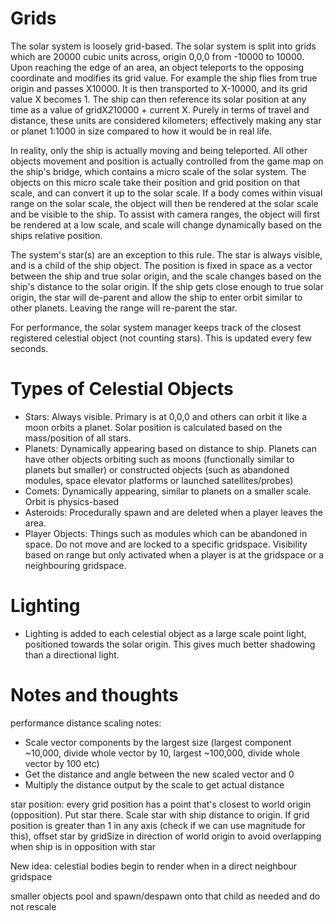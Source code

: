 # Grids
The solar system is loosely grid-based. The solar system is split into grids which are 20000 cubic units across, origin 0,0,0 from -10000 to 10000.
Upon reaching the edge of an area, an object teleports to the opposing coordinate and modifies its grid value. For example the ship flies from true origin and passes X10000. It is then transported to X-10000, and its grid value X becomes 1. The ship can then reference its solar position at any time as a value of gridX*2*10000 + current X. Purely in terms of travel and distance, these units are considered kilometers; effectively making any star or planet 1:1000 in size compared to how it would be in real life.

In reality, only the ship is actually moving and being teleported. All other objects movement and position is actually controlled from the game map on the ship's bridge, which contains a micro scale of the solar system. The objects on this micro scale take their position and grid position on that scale, and can convert it up to the solar scale. If a body comes within visual range on the solar scale, the object will then be rendered at the solar scale and be visible to the ship. To assist with camera ranges, the object will first be rendered at a low scale, and scale will change dynamically based on the ships relative position.

The system's star(s) are an exception to this rule. The star is always visible, and is a child of the ship object. The position is fixed in space as a vector between the ship and true solar origin, and the scale changes based on the ship's distance to the solar origin. If the ship gets close enough to true solar origin, the star will de-parent and allow the ship to enter orbit similar to other planets. Leaving the range will re-parent the star.

For performance, the solar system manager keeps track of the closest registered celestial object (not counting stars). This is updated every few seconds.

# Types of Celestial Objects
- Stars: Always visible. Primary is at 0,0,0 and others can orbit it like a moon orbits a planet. Solar position is calculated based on the mass/position of all stars.
- Planets: Dynamically appearing based on distance to ship. Planets can have other objects orbiting such as moons (functionally similar to planets but smaller) or constructed objects (such as abandoned modules, space elevator platforms or launched satellites/probes)
- Comets: Dynamically appearing, similar to planets on a smaller scale. Orbit is physics-based
- Asteroids: Procedurally spawn and are deleted when a player leaves the area.
- Player Objects: Things such as modules which can be abandoned in space. Do not move and are locked to a specific gridspace. Visibility based on range but only activated when a player is at the gridspace or a neighbouring gridspace.
# Lighting
- Lighting is added to each celestial object as a large scale point light, positioned towards the solar origin. This gives much better shadowing than a directional light.

# Notes and thoughts
performance distance scaling notes:
- Scale vector components by the largest size (largest component ~10,000, divide whole vector by 10, largest ~100,000, divide whole vector by 100 etc)
- Get the distance and angle between the new scaled vector and 0
- Multiply the distance output by the scale to get actual distance

star position:
every grid position has a point that's closest to world origin (opposition). Put star there. Scale star with ship distance to origin.
If grid position is greater than 1 in any axis (check if we can use magnitude for this), offset star by gridSize in direction of world origin to avoid overlapping when ship is in opposition with star



New idea:
celestial bodies begin to render when in a direct neighbour gridspace

smaller objects pool and spawn/despawn onto that child as needed and do not rescale
